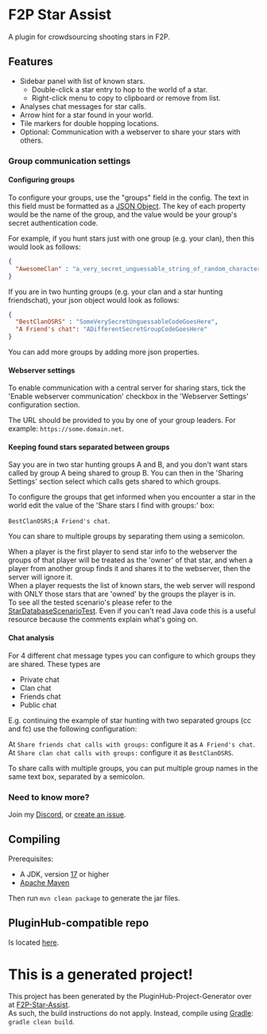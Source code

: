 # F2P Star Assist

A plugin for crowdsourcing shooting stars in F2P.

## Features

- Sidebar panel with list of known stars.
    - Double-click a star entry to hop to the world of a star.
    - Right-click menu to copy to clipboard or remove from list.
- Analyses chat messages for star calls.
- Arrow hint for a star found in your world.
- Tile markers for double hopping locations.
- Optional: Communication with a webserver to share your stars with others.

### Group communication settings

#### Configuring groups

To configure your groups, use the "groups" field in the config.
The text in this field must be formatted as a [JSON Object](https://www.json.org/json-en.html).
The key of each property would be the name of the group, and the value would be your group's secret authentication code.

For example, if you hunt stars just with one group (e.g. your clan), then this would look as follows:
```json
{
  "AwesomeClan" : "a_very_secret_unguessable_string_of_random_characters"
}
```

If you are in two hunting groups (e.g. your clan and a star hunting friendschat), your json object would look as follows:

```json
{
  "BestClanOSRS" : "SomeVerySecretUnguessableCodeGoesHere",
  "A Friend's chat": "ADifferentSecretGroupCodeGoesHere"
}
```

You can add more groups by adding more json properties.

#### Webserver settings

To enable communication with a central server for sharing stars, tick the 'Enable webserver communication' checkbox
in the 'Webserver Settings' configuration section.

The URL should be provided to you by one of your group leaders. For example:
```https://some.domain.net```.

#### Keeping found stars separated between groups

Say you are in two star hunting groups A and B, and you don't want stars called by group A being shared to group B.
You can then in the 'Sharing Settings' section select which calls gets shared to which groups.

To configure the groups that get informed when you encounter a star in the world edit the value of the 'Share stars I find with groups:' box:

```BestClanOSRS;A Friend's chat```.

You can share to multiple groups by separating them using a semicolon.

When a player is the first player to send star info to the webserver the groups of that player will be treated as the 'owner' of that star,
and when a player from another group finds it and shares it to the webserver, then the server will ignore it. \
When a player requests the list of known stars, the web server will respond with ONLY those stars
that are 'owned' by the groups the player is in. \
To see all the tested scenario's please refer to the [StarDatabaseScenarioTest](https://github.com/Jannyboy11/F2P-Star-Assist/blob/master/Web-Server/src/test/java/com/janboerman/f2pstarassist/web/StarDatabaseScenarioTest.java).
Even if you can't read Java code this is a useful resource because the comments explain what's going on.

#### Chat analysis

For 4 different chat message types you can configure to which groups they are shared. These types are
* Private chat
* Clan chat
* Friends chat
* Public chat

E.g. continuing the example of star hunting with two separated groups (cc and fc) use the following configuration:

At `Share friends chat calls with groups:` configure it as `A Friend's chat`. \
At `Share clan chat calls with groups:` configure it as `BestClanOSRS`.

To share calls with multiple groups, you can put multiple group names in the same text box, separated by a semicolon.

### Need to know more?
Join my [Discord](https://discord.gg/VM9tQCAdjG), or [create an issue](https://github.com/Jannyboy11/F2P-Star-Assist/issues).

## Compiling

Prerequisites:
- A JDK, version [17](https://jdk.java.net/17/) or higher
- [Apache Maven](https://maven.apache.org/)

Then run `mvn clean package` to generate the jar files.

## PluginHub-compatible repo
Is located [here](https://github.com/Jannyboy11/F2P-Star-Assist-PluginHub).


# This is a generated project!
This project has been generated by the PluginHub-Project-Generator over at [F2P-Star-Assist](https://github.com/Jannyboy11/F2P-Star-Assist). \
As such, the build instructions do not apply. Instead, compile using [Gradle](https://gradle.org/): `gradle clean build`.
